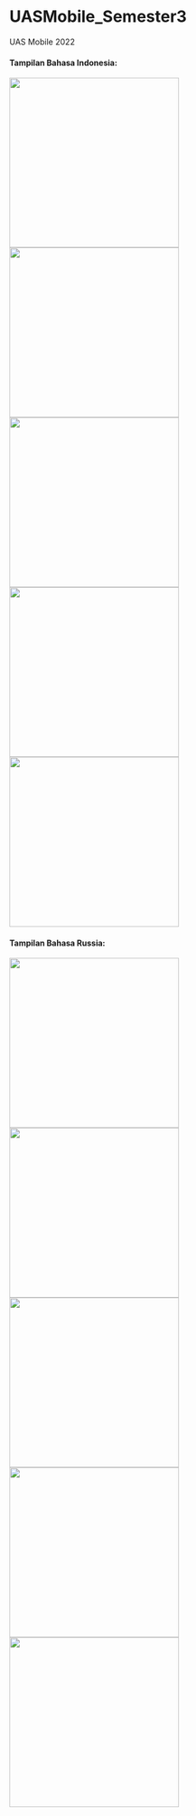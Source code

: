# UASMobile_Semester3
UAS Mobile 2022
<div>
<h4>Tampilan Bahasa Indonesia:</h4>
<image style="width: 300px" src="datadiri.gif">
<image style="width: 300px" src="permainan.gif">
<image style="width: 300px" src="film.gif">
<image style="width: 300px" src="rekomendasi.gif">
<image style="width: 300px" src="semua_kontent.gif">
</div>
<div>
<h4>Tampilan Bahasa Russia:</h4>
<image style="width: 300px" src="data_diri_russia.gif">
<image style="width: 300px" src="permainan_russia.gif">
<image style="width: 300px" src="film_russia.gif">
<image style="width: 300px" src="rekomendasi_russia.gif">
<image style="width: 300px" src="semua_kontent_russia.gif">
</div>
